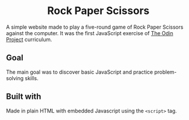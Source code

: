 <h1 align="center">Rock Paper Scissors</h1>

A simple website made to play a five-round game of Rock Paper Scissors against the computer. It was the first JavaScript exercise of [The Odin Project](https://www.theodinproject.com/) curriculum.

## Goal

The main goal was to discover basic JavaScript and practice problem-solving skills.

## Built with

Made in plain HTML with embedded Javascript using the `<script>` tag.
